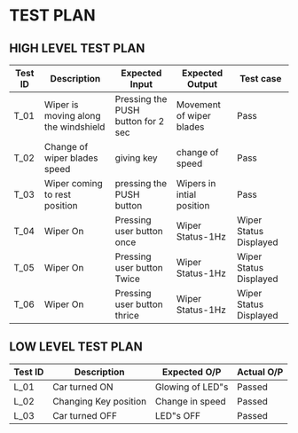 # TEST PLAN
## HIGH LEVEL TEST PLAN

| Test ID | Description | Expected Input| Expected Output|Test case |
| --- | --- | --- | ---- |-----|
| T_01 | Wiper is moving along the windshield | Pressing the PUSH button for 2 sec| Movement of wiper blades |Pass|
| T_02 | Change of wiper blades speed | giving key | change of speed |Pass|
| T_03 | Wiper coming to rest position | pressing the PUSH button | Wipers in intial position | Pass |
| T_04 | Wiper On |Pressing user button once |Wiper Status-1Hz	|Wiper Status Displayed|pass|
| T_05 | Wiper On |Pressing user button Twice |Wiper Status-1Hz	|Wiper Status Displayed|pass|
| T_06 | Wiper On |Pressing user button thrice |Wiper Status-1Hz	|Wiper Status Displayed|pass|

## LOW LEVEL TEST PLAN

| Test ID | Description | Expected O/P | Actual O/P |  
| --- | --- | --- | ---- |
| L_01 | Car turned ON | Glowing of LED"s | Passed |
| L_02 | Changing Key position | Change in speed | Passed|
| L_03 | Car turned OFF | LED"s OFF | Passed |

